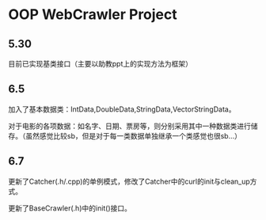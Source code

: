 # OOP WebCrawler Project

## 5.30

目前已实现基类接口（主要以助教ppt上的实现方法为框架）

## 6.5

加入了基本数据类：IntData,DoubleData,StringData,VectorStringData。

对于电影的各项数据：如名字、日期、票房等，则分别采用其中一种数据类进行储存。（虽然感觉比较sb，但是对于每一类数据单独继承一个类感觉也很sb...）

## 6.7

更新了Catcher(.h/.cpp)的单例模式，修改了Catcher中的curl的init与clean_up方式。

更新了BaseCrawler(.h)中的init()接口。
